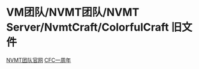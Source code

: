 # VM团队/NVMT团队/NVMT Server/NvmtCraft/ColorfulCraft 旧文件
[NVMT团队官网](https://gtihub.com/Win13Pro/NVMT_Old_Website/)
[CFC一周年](https://github.com/Win13Pro/CFC1year/)
